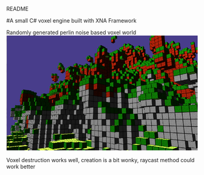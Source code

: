 README

#A small C# voxel engine built with XNA Framework

Randomly generated perlin noise based voxel world
![voxel](/img/Voxel.png)

Voxel destruction works well, creation is a bit wonky, raycast method could work better